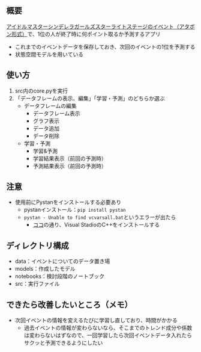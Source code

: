 ## 概要

[アイドルマスターシンデレラガールズスターライトステージのイベント（アタポン形式）](https://imascg-slstage-wiki.gamerch.com/%E3%82%A4%E3%83%99%E3%83%B3%E3%83%88%E3%83%87%E3%83%BC%E3%82%BF#content_2_1)で、1位の人が終了時に何ポイント取るか予測するアプリ

* これまでのイベントデータを保存しておき、次回のイベントの1位を予測する
* 状態空間モデルを用いている

## 使い方

1. src内のcore.pyを実行
2. 「データフレームの表示、編集」「学習・予測」のどちらか選ぶ
   * データフレームの編集
      * データフレーム表示
      * グラフ表示
      * データ追加
      * データ削除
   * 学習・予測
      * 学習&予測
      * 学習結果表示（前回の予測時）
      * 予測結果表示（前回の予測時）

## 注意

* 使用前にPystanをインストールする必要あり
  * pystanインストール：`pip install pystan`
  * `pystan - Unable to find vcvarsall.bat`というエラーが出たら
    * [ココ](http://y-okamoto-psy1949.la.coocan.jp/Python/PyStanWinLinux/)の通り、Visual StadioのC++をインストールする

## ディレクトリ構成

* data：イベントについてのデータ置き場
* models：作成したモデル
* notebooks：検討段階のノートブック
* src：実行ファイル

## できたら改善したいところ（メモ）

* 次回イベントの情報を変えるたびに学習し直しており、時間がかかる
  * 過去イベントの情報が変わらないなら、そこまでのトレンド成分や係数は変わらないはずなので、一回学習したら次回イベントデータ入れたらサクッと予測できるようにしたい